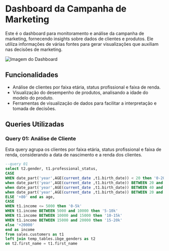 # Dashboard da Campanha de Marketing

Este é o dashboard para monitoramento e análise da campanha de marketing, fornecendo insights sobre dados de clientes e produtos. Ele utiliza informações de várias fontes para gerar visualizações que auxiliam nas decisões de marketing.

![Imagem do Dashboard](caminho/para/imagem-do-dashboard.jpg)

## Funcionalidades

- Análise de clientes por faixa etária, status profissional e faixa de renda.
- Visualização do desempenho de produtos, analisando a idade do modelo do produto.
- Ferramentas de visualização de dados para facilitar a interpretação e tomada de decisões.

## Queries Utilizadas

### Query 01: Análise de Cliente

Esta query agrupa os clientes por faixa etária, status profissional e faixa de renda, considerando a data de nascimento e a renda dos clientes.

```sql
--query 01
select t2.gender, t1.professional_status, 
CASE 
WHEN date_part('year',AGE(current_date ,t1.birth_date)) < 20 then '0-20' 
when date_part('year',AGE(current_date ,t1.birth_date)) BETWEEN 20 and 40 then '20-40' 
when date_part('year',AGE(current_date ,t1.birth_date)) BETWEEN 40 and 60 then '40-60' 
when date_part('year',AGE(current_date ,t1.birth_date)) BETWEEN 20 and 40 then '60-80' 
ELSE '+80' end as age,
CASE 
WHEN t1.income <= 5000 then '0-5k'
WHEN t1.income BETWEEN 5000 and 10000 then '5-10k'
WHEN t1.income BETWEEN 10000 and 15000 then '10-15k'
WHEN t1.income BETWEEN 15000 and 20000 then '15-20k'
else '+20000'
end as income
from sales.customers as t1
left join temp_tables.ibge_genders as t2
on t2.first_name = t1.first_name
